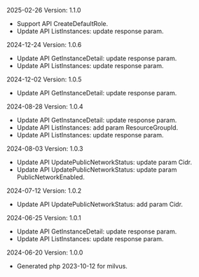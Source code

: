 2025-02-26 Version: 1.1.0
- Support API CreateDefaultRole.
- Update API ListInstances: update response param.


2024-12-24 Version: 1.0.6
- Update API GetInstanceDetail: update response param.
- Update API ListInstances: update response param.


2024-12-02 Version: 1.0.5
- Update API GetInstanceDetail: update response param.


2024-08-28 Version: 1.0.4
- Update API GetInstanceDetail: update response param.
- Update API ListInstances: add param ResourceGroupId.
- Update API ListInstances: update response param.


2024-08-03 Version: 1.0.3
- Update API UpdatePublicNetworkStatus: update param Cidr.
- Update API UpdatePublicNetworkStatus: update param PublicNetworkEnabled.


2024-07-12 Version: 1.0.2
- Update API UpdatePublicNetworkStatus: add param Cidr.


2024-06-25 Version: 1.0.1
- Update API GetInstanceDetail: update response param.
- Update API ListInstances: update response param.


2024-06-20 Version: 1.0.0
- Generated php 2023-10-12 for milvus.

